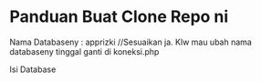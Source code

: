 <h1>Panduan Buat Clone Repo ni</h1>
<p>Nama Databaseny : apprizki  //Sesuaikan ja. Klw mau ubah nama databaseny tinggal ganti di koneksi.php</p>
<p>Isi Database</p>
<p></p>